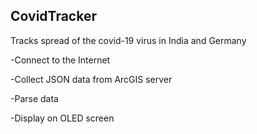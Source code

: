 ## CovidTracker

Tracks spread of the covid-19 virus in India and Germany

-Connect to the Internet

-Collect JSON data from ArcGIS server

-Parse data

-Display on OLED screen







